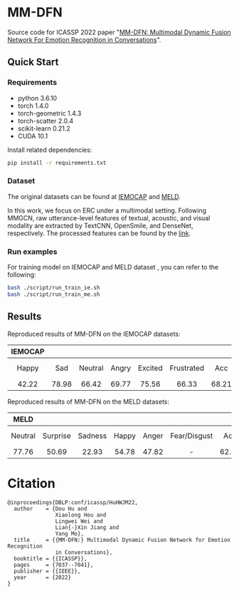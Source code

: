 # MM-DFN
Source code for ICASSP 2022 paper "[MM-DFN: Multimodal Dynamic Fusion Network For Emotion Recognition in Conversations](https://arxiv.org/pdf/2203.02385.pdf)".


## Quick Start

### Requirements
* python 3.6.10          
* torch 1.4.0            
* torch-geometric 1.4.3
* torch-scatter 2.0.4
* scikit-learn 0.21.2
* CUDA 10.1


Install related dependencies:
```bash
pip install -r requirements.txt
```

### Dataset

The original datasets can be found at [IEMOCAP](https://sail.usc.edu/iemocap/) and [MELD](https://github.com/SenticNet/MELD).

In this work, we focus on ERC under a multimodal setting. 
Following MMGCN, raw utterance-level features of textual, acoustic, and visual modality are extracted by TextCNN, OpenSmile, and DenseNet, respectively.
The processed features can be found by the [link](https://github.com/hujingwen6666/MMGCN).


### Run examples
For training model on IEMOCAP and MELD dataset , you can refer to the following:
```bash
bash ./script/run_train_ie.sh
bash ./script/run_train_me.sh
```


## Results

Reproduced results of MM-DFN on the IEMOCAP datasets:

| **IEMOCAP**| | | | | | | | |
|:-----:|:-----:|:-----:|:-----:|:-----:|:-----:|:-----:|:-----:|:-----:|
|Happy|Sad|Neutral|Angry|Excited|Frustrated|Acc|Macro-F1|Weighted-F1|
|42.22|78.98|66.42|69.77|75.56|66.33|68.21|66.54|68.18|

Reproduced results of MM-DFN on the MELD datasets:

| **MELD** | | | | | | | | |
|:-----:|:-----:|:-----:|:-----:|:-----:|:-----:|:-----:|:-----:|:-----:|
|Neutral|Surprise|Sadness|Happy|Anger|Fear/Disgust|Acc|Macro-F1|Weighted-F1|
|77.76|50.69|22.93|54.78|47.82|-|62.49|36.28|59.46|


# Citation
```
@inproceedings{DBLP:conf/icassp/HuHWJM22,
  author    = {Dou Hu and
               Xiaolong Hou and
               Lingwei Wei and
               Lian{-}Xin Jiang and
               Yang Mo},
  title     = {{MM-DFN:} Multimodal Dynamic Fusion Network for Emotion Recognition
               in Conversations},
  booktitle = {{ICASSP}},
  pages     = {7037--7041},
  publisher = {{IEEE}},
  year      = {2022}
}
```



